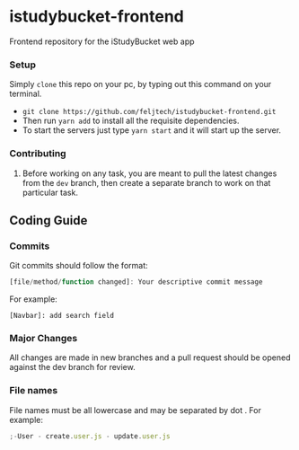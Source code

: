 # istudybucket-frontend
Frontend repository for the iStudyBucket web app
### Setup

Simply `clone` this repo on your pc, by typing out this command on your terminal.

- `git clone https://github.com/feljtech/istudybucket-frontend.git`
- Then run `yarn add` to install all the requisite dependencies.
- To start the servers just type `yarn start` and it will start up the server.
### Contributing

1. Before working on any task, you are meant to pull the latest changes from the `dev` branch, then create a separate branch to work on that particular task.

## Coding Guide

### Commits

Git commits should follow the format:

```javascript
[file/method/function changed]: Your descriptive commit message
```

For example:

`[Navbar]: add search field`

### Major Changes

All changes are made in new branches and a pull request should be opened against the dev branch for review.

### File names

File names must be all lowercase and may be separated by dot . For example:

```javascript
;-User - create.user.js - update.user.js
```

